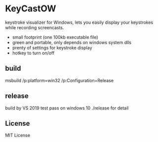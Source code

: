 # KeyCastOW
keystroke visualizer for Windows, lets you easily display your keystrokes while recording screencasts.

* small footprint (one 100kb executable file)
* green and portable, only depends on windows system dlls
* prenty of settings for keystroke display
* hotkey to turn on/off


## build

  msbuild /p:platform=win32 /p:Configuration=Release

## release
  build by VS 2019 test pass on windows 10 ./release for detail


## License

MIT License
